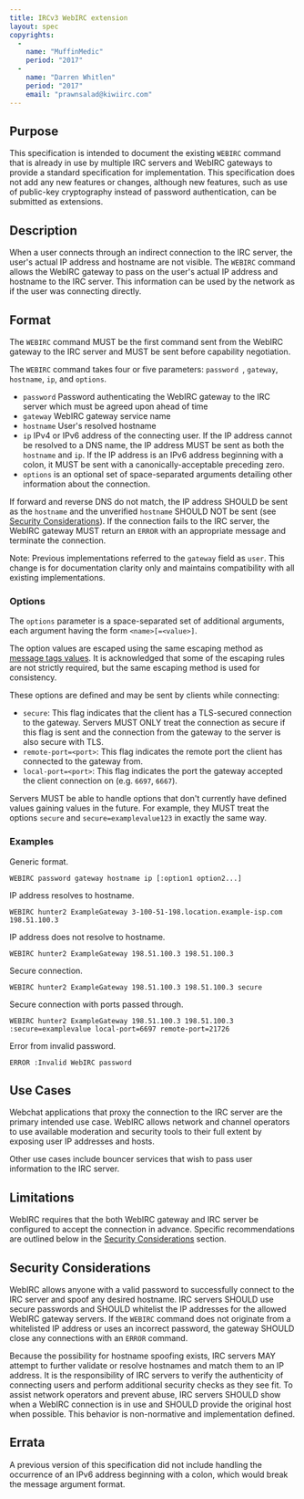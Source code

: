 ```yaml
---
title: IRCv3 WebIRC extension
layout: spec
copyrights:
  -
    name: "MuffinMedic"
    period: "2017"
  -
    name: "Darren Whitlen"
    period: "2017"
    email: "prawnsalad@kiwiirc.com"
---
```

## Purpose
This specification is intended to document the existing `WEBIRC` command that is already in use by multiple IRC servers and WebIRC gateways to provide a standard specification for implementation. This specification does not add any new features or changes, although new features, such as use of public-key cryptography instead of password authentication, can be submitted as extensions.

## Description
When a user connects through an indirect connection to the IRC server, the user's actual IP address and hostname are not visible. The `WEBIRC` command allows the WebIRC gateway to pass on the user's actual IP address and hostname to the IRC server. This information can be used by the network as if the user was connecting directly.

## Format
The `WEBIRC` command MUST be the first command sent from the WebIRC gateway to the IRC server and MUST be sent before capability negotiation.

The `WEBIRC` command takes four or five parameters: `password `, `gateway`, `hostname`, `ip`, and `options`.
- `password` Password authenticating the WebIRC gateway to the IRC server which must be agreed upon ahead of time
- `gateway` WebIRC gateway service name
- `hostname` User's resolved hostname
- `ip` IPv4 or IPv6 address of the connecting user. If the IP address cannot be resolved to a DNS name, the IP address MUST be sent as both the `hostname` and `ip`. If the IP address is an IPv6 address beginning with a colon, it MUST be sent with a canonically-acceptable preceding zero.
- `options` is an optional set of space-separated arguments detailing other information about the connection.

If forward and reverse DNS do not match, the IP address SHOULD be sent as the `hostname` and the unverified `hostname` SHOULD NOT be sent (see [Security Considerations](#security-considerations)). If the connection fails to the IRC server, the WebIRC gateway MUST return an `ERROR` with an appropriate message and terminate the connection.

Note: Previous implementations referred to the `gateway` field as `user`. This change is for documentation clarity only and maintains compatibility with all existing implementations.

### Options
The `options` parameter is a space-separated set of additional arguments, each argument having the form `<name>[=<value>]`.

The option values are escaped using the same escaping method as [message tags values](../extensions/message-tags.html#escaping-values). It is acknowledged that some of the escaping rules are not strictly required, but the same escaping method is used for consistency.

These options are defined and may be sent by clients while connecting:

- `secure`: This flag indicates that the client has a TLS-secured connection to the gateway. Servers MUST ONLY treat the connection as secure if this flag is sent and the connection from the gateway to the server is also secure with TLS.
- `remote-port=<port>`: This flag indicates the remote port the client has connected to the gateway from.
- `local-port=<port>`: This flag indicates the port the gateway accepted the client connection on (e.g. `6697`, `6667`).

Servers MUST be able to handle options that don't currently have defined values gaining values in the future. For example, they MUST treat the options `secure` and `secure=examplevalue123` in exactly the same way.

### Examples
Generic format.

    WEBIRC password gateway hostname ip [:option1 option2...]

IP address resolves to hostname.

    WEBIRC hunter2 ExampleGateway 3-100-51-198.location.example-isp.com 198.51.100.3

IP address does not resolve to hostname.

    WEBIRC hunter2 ExampleGateway 198.51.100.3 198.51.100.3

Secure connection.

    WEBIRC hunter2 ExampleGateway 198.51.100.3 198.51.100.3 secure

Secure connection with ports passed through.

    WEBIRC hunter2 ExampleGateway 198.51.100.3 198.51.100.3 :secure=examplevalue local-port=6697 remote-port=21726

Error from invalid password.

    ERROR :Invalid WebIRC password

## Use Cases
Webchat applications that proxy the connection to the IRC server are the primary intended use case. WebIRC allows network and channel operators to use available moderation and security tools to their full extent by exposing user IP addresses and hosts.

Other use cases include bouncer services that wish to pass user information to the IRC server.

## Limitations
WebIRC requires that the both WebIRC gateway and IRC server be configured to accept the connection in advance. Specific recommendations are outlined below in the [Security Considerations](#security-considerations) section.

## Security Considerations
WebIRC allows anyone with a valid password to successfully connect to the IRC server and spoof any desired hostname. IRC servers SHOULD use secure passwords and SHOULD whitelist the IP addresses for the allowed WebIRC gateway servers. If the `WEBIRC` command does not originate from a whitelisted IP address or uses an incorrect password, the gateway SHOULD close any connections with an `ERROR` command.

Because the possibility for hostname spoofing exists, IRC servers MAY attempt to further validate or resolve hostnames and match them to an IP address. It is the responsibility of IRC servers to verify the authenticity of connecting users and perform additional security checks as they see fit. To assist network operators and prevent abuse, IRC servers SHOULD show when a WebIRC connection is in use and SHOULD provide the original host when possible. This behavior is non-normative and implementation defined.

## Errata
A previous version of this specification did not include handling the occurrence of an IPv6 address beginning with a colon, which would break the message argument format.
